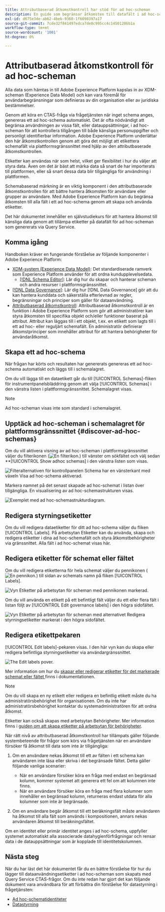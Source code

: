 ```yaml
---
title: Attributbaserad åtkomstkontroll har stöd för ad hoc-scheman
description: En guide som begränsar åtkomsten till datafält i ad hoc-scheman som genererats via Adobe Experience Platform Query Service.
exl-id: d675e3de-ab62-4beb-9360-1f6090397a17
source-git-commit: 7cde32f841497edca7de0c995cc4c14501206b1a
workflow-type: tm+mt
source-wordcount: '1001'
ht-degree: 0%

---
```


# Attributbaserad åtkomstkontroll för ad hoc-scheman

Alla data som hämtas in till Adobe Experience Platform kapslas in av XDM-scheman (Experience Data Model) och kan vara föremål för användarbegränsningar som definieras av din organisation eller av juridiska bestämmelser.

Genom att köra en CTAS-fråga via frågetjänsten när inget schema anges, genereras ett ad hoc-schema automatiskt. Det är ofta nödvändigt att begränsa användningen av vissa fält, eller datauppsättningar, i ad hoc-scheman för att kontrollera tillgången till både känsliga personuppgifter och personligt identifierbar information. Adobe Experience Platform underlättar den här åtkomstkontrollen genom att göra det möjligt att etikettera schemafält via plattformsgränssnittet med hjälp av den attributbaserade åtkomstkontrollen.

Etiketter kan användas när som helst, vilket ger flexibilitet i hur du väljer att styra data. Även om det är bäst att märka data så snart de har importerats till plattformen, eller så snart dessa data blir tillgängliga för användning i plattformen.

Schemabaserad märkning är en viktig komponent i den attributbaserade åtkomstkontrollen för att bättre hantera åtkomsten för användare eller grupper av användare. Med Adobe Experience Platform kan du begränsa åtkomsten till alla fält i ett ad hoc-schema genom att skapa och använda etiketter.

Det här dokumentet innehåller en självstudiekurs för att hantera åtkomst till känsliga data genom att tillämpa etiketter på datafält för ad hoc-scheman som genererats via Query Service.

## Komma igång

Handboken kräver en fungerande förståelse av följande komponenter i Adobe Experience Platform:

* [XDM-system (Experience Data Model)](../../xdm/home.md): Det standardiserade ramverk som Experience Platform använder för att ordna kundupplevelsedata.
   * [[!DNL Schema Editor]](../../xdm/ui/overview.md): Lär dig hur du skapar och hanterar scheman och andra resurser i plattformsgränssnittet.
* [[!DNL Data Governance]](../../data-governance/home.md): Lär dig hur [!DNL Data Governance] gör att du kan hantera kunddata och säkerställa efterlevnad av regler, begränsningar och principer som gäller för dataanvändning.
* [Attributbaserad åtkomstkontroll](../../access-control/abac/overview.md): Attributbaserad åtkomstkontroll är en funktion i Adobe Experience Platform som gör att administratörer kan styra åtkomsten till specifika objekt och/eller funktioner baserat på attribut. Attribut kan läggas till i ett objekt, t.ex. en etikett som lagts till i ett ad hoc- eller reguljärt schemafält. En administratör definierar åtkomstprinciper som innehåller attribut för att hantera behörigheter för användaråtkomst.

## Skapa ett ad hoc-schema

När frågan har körts och resultaten har genererats genereras ett ad hoc-schema automatiskt och läggs till i schemalagret.

Om du vill lägga till en dataetikett går du till [!UICONTROL Schemas]-fliken för instrumentpanelsbläddring genom att välja [!UICONTROL Schemas] i den vänstra listen i plattformsgränssnittet. Schemalagret visas.

>[!NOTE]
>
>Ad hoc-scheman visas inte som standard i schemalagret.

## Upptäck ad hoc-scheman i schemalagret för plattformsgränssnittet {#discover-ad-hoc-schemas}

Om du vill aktivera visning av ad hoc-scheman i plattformsgränssnittet väljer du filterikonen (![En filterikon.](../images/data-governance/filter.png)) till vänster om sökfältet och välj sedan **[!UICONTROL Show adhoc schemas] i den vänstra listen som visas.

![Filteralternativen för kontrollpanelen Schema har en vänsterkant med växeln Visa ad hoc-schema aktiverad.](../images/data-governance/adhoc-schema-toggle.png)

Markera namnet på det senast skapade ad hoc-schemat i listan över tillgängliga. En visualisering av ad hoc-schemastrukturen visas.

![Exemplet med ad hoc-schemastrukturdiagram.](../images/data-governance/adhoc-schema-structure-diagram.png)

## Redigera styrningsetiketter

Om du vill redigera dataetiketter för ditt ad hoc-schema väljer du fliken [!UICONTROL Labels]. På arbetsytan Etiketter kan du använda, skapa och redigera etiketter i dina ad hoc-schemafält och styra åtkomstbehörigheter via gränssnittet. Alla fält i ad hoc-schemat visas här.

## Redigera etiketter för schemat eller fältet

Om du vill redigera etiketterna för hela schemat väljer du pennikonen (![En pennikon.](../images/data-governance/edit-icon.png)) till sidan av schemats namn på fliken [!UICONTROL Labels].

![Vyn Etiketter på arbetsytan för scheman med pennikonen markerad.](../images/data-governance/edit-entire-schema-labels.png)

Om du vill använda en etikett på ett befintligt fält väljer du ett eller flera fält i listan följt av [!UICONTROL Edit governance labels] i den högra sidofältet.

![Vyn Etiketter på arbetsytan för scheman med alternativet Redigera styrningsetiketter markerat i den högra sidofältet.](../images/data-governance/edit-governance-labels.png)

## Redigera etikettpekaren

[!UICONTROL Edit labels]-pekaren visas. I den här vyn kan du skapa eller redigera befintliga styrningsetiketter via användargränssnittet.

![The Edit labels pover.](../images/data-governance/edit-labels-popover.png)

Mer information om hur du [skapar eller redigerar etiketter för det markerade schemat eller fältet ](../../xdm/tutorials/labels.md#edit-the-labels-for-the-schema-or-field) finns i dokumentationen.

>[!NOTE]
>
>Om du vill skapa en ny etikett eller redigera en befintlig etikett måste du ha administratörsbehörighet för organisationen. Om du inte har administratörsbehörighet kontaktar du systemadministratören för att ordna åtkomst.

Etiketter kan också skapas med arbetsytan Behörigheter. Mer information finns i [guiden om att skapa etiketter på arbetsytan för behörigheter](../../access-control/abac/ui/labels.md).

När rätt nivå av attributbaserad åtkomstkontroll har tillämpats gäller följande systembeteende för frågor som körs via frågetjänsten när en användare försöker få åtkomst till data som inte är tillgängliga:

1. Om en användare nekas åtkomst till ett av fälten i ett schema kan användaren inte läsa eller skriva i det begränsade fältet. Detta gäller följande vanliga scenarier:

   * När en användare försöker köra en fråga med endast en begränsad kolumn, kommer systemet att generera ett fel om att kolumnen inte finns.
   * När en användare försöker köra en fråga med flera kolumner som innehåller en begränsad kolumn, returneras endast utdata för alla kolumner som inte är begränsade.

1. Om en användare begär åtkomst till ett beräkningsfält måste användaren ha åtkomst till alla fält som används i kompositionen, annars nekas användaren åtkomst till beräkningsfältet.

Om en identitet eller primär identitet anges i ad hoc-schema, uppfyller systemet automatiskt alla associerade datahygienförfrågningar och rensar data i de datauppsättningar som är kopplade till identitetskolumnen.

## Nästa steg

När du har läst det här dokumentet får du en bättre förståelse för hur du lägger till dataanvändningsetiketter i ad hoc-scheman som skapats med Query Service CTAS-frågor. Om du inte redan har gjort det kan följande dokument vara användbara för att förbättra din förståelse för datastyrning i frågetjänsten:

* [Ad hoc-schematidentiteter](./ad-hoc-schema-identities.md)
* [Datastyrning](../../data-governance/home.md)
